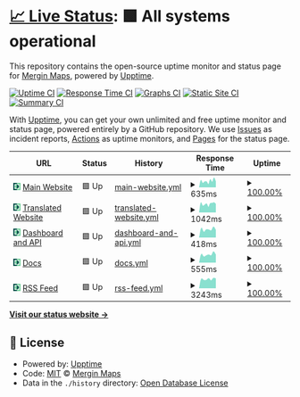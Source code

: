 # [📈 Live Status](https://status.merginmaps.com): <!--live status--> **🟩 All systems operational**

This repository contains the open-source uptime monitor and status page for [Mergin Maps](https://merginmaps.com), powered by [Upptime](https://github.com/upptime/upptime).

[![Uptime CI](https://github.com/MerginMaps/status/workflows/Uptime%20CI/badge.svg)](https://github.com/MerginMaps/status/actions?query=workflow%3A%22Uptime+CI%22)
[![Response Time CI](https://github.com/MerginMaps/status/workflows/Response%20Time%20CI/badge.svg)](https://github.com/MerginMaps/status/actions?query=workflow%3A%22Response+Time+CI%22)
[![Graphs CI](https://github.com/MerginMaps/status/workflows/Graphs%20CI/badge.svg)](https://github.com/MerginMaps/status/actions?query=workflow%3A%22Graphs+CI%22)
[![Static Site CI](https://github.com/MerginMaps/status/workflows/Static%20Site%20CI/badge.svg)](https://github.com/MerginMaps/status/actions?query=workflow%3A%22Static+Site+CI%22)
[![Summary CI](https://github.com/MerginMaps/status/workflows/Summary%20CI/badge.svg)](https://github.com/MerginMaps/status/actions?query=workflow%3A%22Summary+CI%22)

With [Upptime](https://upptime.js.org), you can get your own unlimited and free uptime monitor and status page, powered entirely by a GitHub repository. We use [Issues](https://github.com/MerginMaps/status/issues) as incident reports, [Actions](https://github.com/MerginMaps/status/actions) as uptime monitors, and [Pages](https://status.merginmaps.com) for the status page.

<!--start: status pages-->
<!-- This summary is generated by Upptime (https://github.com/upptime/upptime) -->
<!-- Do not edit this manually, your changes will be overwritten -->
<!-- prettier-ignore -->
| URL | Status | History | Response Time | Uptime |
| --- | ------ | ------- | ------------- | ------ |
| <img alt="" src="https://raw.githubusercontent.com/merginmaps/status/master/assets/favicon.svg" height="13"> [Main Website](https://merginmaps.com/?utm_source=mmsystemstatus) | 🟩 Up | [main-website.yml](https://github.com/MerginMaps/status/commits/HEAD/history/main-website.yml) | <details><summary><img alt="Response time graph" src="./graphs/main-website/response-time-week.png" height="20"> 635ms</summary><br><a href="https://status.merginmaps.com/history/main-website"><img alt="Response time 863" src="https://img.shields.io/endpoint?url=https%3A%2F%2Fraw.githubusercontent.com%2FMerginMaps%2Fstatus%2FHEAD%2Fapi%2Fmain-website%2Fresponse-time.json"></a><br><a href="https://status.merginmaps.com/history/main-website"><img alt="24-hour response time 553" src="https://img.shields.io/endpoint?url=https%3A%2F%2Fraw.githubusercontent.com%2FMerginMaps%2Fstatus%2FHEAD%2Fapi%2Fmain-website%2Fresponse-time-day.json"></a><br><a href="https://status.merginmaps.com/history/main-website"><img alt="7-day response time 635" src="https://img.shields.io/endpoint?url=https%3A%2F%2Fraw.githubusercontent.com%2FMerginMaps%2Fstatus%2FHEAD%2Fapi%2Fmain-website%2Fresponse-time-week.json"></a><br><a href="https://status.merginmaps.com/history/main-website"><img alt="30-day response time 1256" src="https://img.shields.io/endpoint?url=https%3A%2F%2Fraw.githubusercontent.com%2FMerginMaps%2Fstatus%2FHEAD%2Fapi%2Fmain-website%2Fresponse-time-month.json"></a><br><a href="https://status.merginmaps.com/history/main-website"><img alt="1-year response time 899" src="https://img.shields.io/endpoint?url=https%3A%2F%2Fraw.githubusercontent.com%2FMerginMaps%2Fstatus%2FHEAD%2Fapi%2Fmain-website%2Fresponse-time-year.json"></a></details> | <details><summary><a href="https://status.merginmaps.com/history/main-website">100.00%</a></summary><a href="https://status.merginmaps.com/history/main-website"><img alt="All-time uptime 99.88%" src="https://img.shields.io/endpoint?url=https%3A%2F%2Fraw.githubusercontent.com%2FMerginMaps%2Fstatus%2FHEAD%2Fapi%2Fmain-website%2Fuptime.json"></a><br><a href="https://status.merginmaps.com/history/main-website"><img alt="24-hour uptime 100.00%" src="https://img.shields.io/endpoint?url=https%3A%2F%2Fraw.githubusercontent.com%2FMerginMaps%2Fstatus%2FHEAD%2Fapi%2Fmain-website%2Fuptime-day.json"></a><br><a href="https://status.merginmaps.com/history/main-website"><img alt="7-day uptime 100.00%" src="https://img.shields.io/endpoint?url=https%3A%2F%2Fraw.githubusercontent.com%2FMerginMaps%2Fstatus%2FHEAD%2Fapi%2Fmain-website%2Fuptime-week.json"></a><br><a href="https://status.merginmaps.com/history/main-website"><img alt="30-day uptime 100.00%" src="https://img.shields.io/endpoint?url=https%3A%2F%2Fraw.githubusercontent.com%2FMerginMaps%2Fstatus%2FHEAD%2Fapi%2Fmain-website%2Fuptime-month.json"></a><br><a href="https://status.merginmaps.com/history/main-website"><img alt="1-year uptime 99.85%" src="https://img.shields.io/endpoint?url=https%3A%2F%2Fraw.githubusercontent.com%2FMerginMaps%2Fstatus%2FHEAD%2Fapi%2Fmain-website%2Fuptime-year.json"></a></details>
| <img alt="" src="https://raw.githubusercontent.com/merginmaps/status/master/assets/favicon.svg" height="13"> [Translated Website](https://fr.merginmaps.com/?utm_source=mmsystemstatus) | 🟩 Up | [translated-website.yml](https://github.com/MerginMaps/status/commits/HEAD/history/translated-website.yml) | <details><summary><img alt="Response time graph" src="./graphs/translated-website/response-time-week.png" height="20"> 1042ms</summary><br><a href="https://status.merginmaps.com/history/translated-website"><img alt="Response time 1561" src="https://img.shields.io/endpoint?url=https%3A%2F%2Fraw.githubusercontent.com%2FMerginMaps%2Fstatus%2FHEAD%2Fapi%2Ftranslated-website%2Fresponse-time.json"></a><br><a href="https://status.merginmaps.com/history/translated-website"><img alt="24-hour response time 1139" src="https://img.shields.io/endpoint?url=https%3A%2F%2Fraw.githubusercontent.com%2FMerginMaps%2Fstatus%2FHEAD%2Fapi%2Ftranslated-website%2Fresponse-time-day.json"></a><br><a href="https://status.merginmaps.com/history/translated-website"><img alt="7-day response time 1042" src="https://img.shields.io/endpoint?url=https%3A%2F%2Fraw.githubusercontent.com%2FMerginMaps%2Fstatus%2FHEAD%2Fapi%2Ftranslated-website%2Fresponse-time-week.json"></a><br><a href="https://status.merginmaps.com/history/translated-website"><img alt="30-day response time 1080" src="https://img.shields.io/endpoint?url=https%3A%2F%2Fraw.githubusercontent.com%2FMerginMaps%2Fstatus%2FHEAD%2Fapi%2Ftranslated-website%2Fresponse-time-month.json"></a><br><a href="https://status.merginmaps.com/history/translated-website"><img alt="1-year response time 1483" src="https://img.shields.io/endpoint?url=https%3A%2F%2Fraw.githubusercontent.com%2FMerginMaps%2Fstatus%2FHEAD%2Fapi%2Ftranslated-website%2Fresponse-time-year.json"></a></details> | <details><summary><a href="https://status.merginmaps.com/history/translated-website">100.00%</a></summary><a href="https://status.merginmaps.com/history/translated-website"><img alt="All-time uptime 99.86%" src="https://img.shields.io/endpoint?url=https%3A%2F%2Fraw.githubusercontent.com%2FMerginMaps%2Fstatus%2FHEAD%2Fapi%2Ftranslated-website%2Fuptime.json"></a><br><a href="https://status.merginmaps.com/history/translated-website"><img alt="24-hour uptime 100.00%" src="https://img.shields.io/endpoint?url=https%3A%2F%2Fraw.githubusercontent.com%2FMerginMaps%2Fstatus%2FHEAD%2Fapi%2Ftranslated-website%2Fuptime-day.json"></a><br><a href="https://status.merginmaps.com/history/translated-website"><img alt="7-day uptime 100.00%" src="https://img.shields.io/endpoint?url=https%3A%2F%2Fraw.githubusercontent.com%2FMerginMaps%2Fstatus%2FHEAD%2Fapi%2Ftranslated-website%2Fuptime-week.json"></a><br><a href="https://status.merginmaps.com/history/translated-website"><img alt="30-day uptime 100.00%" src="https://img.shields.io/endpoint?url=https%3A%2F%2Fraw.githubusercontent.com%2FMerginMaps%2Fstatus%2FHEAD%2Fapi%2Ftranslated-website%2Fuptime-month.json"></a><br><a href="https://status.merginmaps.com/history/translated-website"><img alt="1-year uptime 99.85%" src="https://img.shields.io/endpoint?url=https%3A%2F%2Fraw.githubusercontent.com%2FMerginMaps%2Fstatus%2FHEAD%2Fapi%2Ftranslated-website%2Fuptime-year.json"></a></details>
| <img alt="" src="https://raw.githubusercontent.com/merginmaps/status/master/assets/favicon.svg" height="13"> [Dashboard and API](https://app.merginmaps.com/ping?utm_source=mmsystemstatus) | 🟩 Up | [dashboard-and-api.yml](https://github.com/MerginMaps/status/commits/HEAD/history/dashboard-and-api.yml) | <details><summary><img alt="Response time graph" src="./graphs/dashboard-and-api/response-time-week.png" height="20"> 418ms</summary><br><a href="https://status.merginmaps.com/history/dashboard-and-api"><img alt="Response time 465" src="https://img.shields.io/endpoint?url=https%3A%2F%2Fraw.githubusercontent.com%2FMerginMaps%2Fstatus%2FHEAD%2Fapi%2Fdashboard-and-api%2Fresponse-time.json"></a><br><a href="https://status.merginmaps.com/history/dashboard-and-api"><img alt="24-hour response time 398" src="https://img.shields.io/endpoint?url=https%3A%2F%2Fraw.githubusercontent.com%2FMerginMaps%2Fstatus%2FHEAD%2Fapi%2Fdashboard-and-api%2Fresponse-time-day.json"></a><br><a href="https://status.merginmaps.com/history/dashboard-and-api"><img alt="7-day response time 418" src="https://img.shields.io/endpoint?url=https%3A%2F%2Fraw.githubusercontent.com%2FMerginMaps%2Fstatus%2FHEAD%2Fapi%2Fdashboard-and-api%2Fresponse-time-week.json"></a><br><a href="https://status.merginmaps.com/history/dashboard-and-api"><img alt="30-day response time 422" src="https://img.shields.io/endpoint?url=https%3A%2F%2Fraw.githubusercontent.com%2FMerginMaps%2Fstatus%2FHEAD%2Fapi%2Fdashboard-and-api%2Fresponse-time-month.json"></a><br><a href="https://status.merginmaps.com/history/dashboard-and-api"><img alt="1-year response time 466" src="https://img.shields.io/endpoint?url=https%3A%2F%2Fraw.githubusercontent.com%2FMerginMaps%2Fstatus%2FHEAD%2Fapi%2Fdashboard-and-api%2Fresponse-time-year.json"></a></details> | <details><summary><a href="https://status.merginmaps.com/history/dashboard-and-api">100.00%</a></summary><a href="https://status.merginmaps.com/history/dashboard-and-api"><img alt="All-time uptime 100.00%" src="https://img.shields.io/endpoint?url=https%3A%2F%2Fraw.githubusercontent.com%2FMerginMaps%2Fstatus%2FHEAD%2Fapi%2Fdashboard-and-api%2Fuptime.json"></a><br><a href="https://status.merginmaps.com/history/dashboard-and-api"><img alt="24-hour uptime 100.00%" src="https://img.shields.io/endpoint?url=https%3A%2F%2Fraw.githubusercontent.com%2FMerginMaps%2Fstatus%2FHEAD%2Fapi%2Fdashboard-and-api%2Fuptime-day.json"></a><br><a href="https://status.merginmaps.com/history/dashboard-and-api"><img alt="7-day uptime 100.00%" src="https://img.shields.io/endpoint?url=https%3A%2F%2Fraw.githubusercontent.com%2FMerginMaps%2Fstatus%2FHEAD%2Fapi%2Fdashboard-and-api%2Fuptime-week.json"></a><br><a href="https://status.merginmaps.com/history/dashboard-and-api"><img alt="30-day uptime 100.00%" src="https://img.shields.io/endpoint?url=https%3A%2F%2Fraw.githubusercontent.com%2FMerginMaps%2Fstatus%2FHEAD%2Fapi%2Fdashboard-and-api%2Fuptime-month.json"></a><br><a href="https://status.merginmaps.com/history/dashboard-and-api"><img alt="1-year uptime 100.00%" src="https://img.shields.io/endpoint?url=https%3A%2F%2Fraw.githubusercontent.com%2FMerginMaps%2Fstatus%2FHEAD%2Fapi%2Fdashboard-and-api%2Fuptime-year.json"></a></details>
| <img alt="" src="https://raw.githubusercontent.com/merginmaps/status/master/assets/favicon.svg" height="13"> [Docs](https://www.merginmaps.com/docs/?utm_source=mmsystemstatus) | 🟩 Up | [docs.yml](https://github.com/MerginMaps/status/commits/HEAD/history/docs.yml) | <details><summary><img alt="Response time graph" src="./graphs/docs/response-time-week.png" height="20"> 555ms</summary><br><a href="https://status.merginmaps.com/history/docs"><img alt="Response time 592" src="https://img.shields.io/endpoint?url=https%3A%2F%2Fraw.githubusercontent.com%2FMerginMaps%2Fstatus%2FHEAD%2Fapi%2Fdocs%2Fresponse-time.json"></a><br><a href="https://status.merginmaps.com/history/docs"><img alt="24-hour response time 493" src="https://img.shields.io/endpoint?url=https%3A%2F%2Fraw.githubusercontent.com%2FMerginMaps%2Fstatus%2FHEAD%2Fapi%2Fdocs%2Fresponse-time-day.json"></a><br><a href="https://status.merginmaps.com/history/docs"><img alt="7-day response time 555" src="https://img.shields.io/endpoint?url=https%3A%2F%2Fraw.githubusercontent.com%2FMerginMaps%2Fstatus%2FHEAD%2Fapi%2Fdocs%2Fresponse-time-week.json"></a><br><a href="https://status.merginmaps.com/history/docs"><img alt="30-day response time 548" src="https://img.shields.io/endpoint?url=https%3A%2F%2Fraw.githubusercontent.com%2FMerginMaps%2Fstatus%2FHEAD%2Fapi%2Fdocs%2Fresponse-time-month.json"></a><br><a href="https://status.merginmaps.com/history/docs"><img alt="1-year response time 582" src="https://img.shields.io/endpoint?url=https%3A%2F%2Fraw.githubusercontent.com%2FMerginMaps%2Fstatus%2FHEAD%2Fapi%2Fdocs%2Fresponse-time-year.json"></a></details> | <details><summary><a href="https://status.merginmaps.com/history/docs">100.00%</a></summary><a href="https://status.merginmaps.com/history/docs"><img alt="All-time uptime 100.00%" src="https://img.shields.io/endpoint?url=https%3A%2F%2Fraw.githubusercontent.com%2FMerginMaps%2Fstatus%2FHEAD%2Fapi%2Fdocs%2Fuptime.json"></a><br><a href="https://status.merginmaps.com/history/docs"><img alt="24-hour uptime 100.00%" src="https://img.shields.io/endpoint?url=https%3A%2F%2Fraw.githubusercontent.com%2FMerginMaps%2Fstatus%2FHEAD%2Fapi%2Fdocs%2Fuptime-day.json"></a><br><a href="https://status.merginmaps.com/history/docs"><img alt="7-day uptime 100.00%" src="https://img.shields.io/endpoint?url=https%3A%2F%2Fraw.githubusercontent.com%2FMerginMaps%2Fstatus%2FHEAD%2Fapi%2Fdocs%2Fuptime-week.json"></a><br><a href="https://status.merginmaps.com/history/docs"><img alt="30-day uptime 100.00%" src="https://img.shields.io/endpoint?url=https%3A%2F%2Fraw.githubusercontent.com%2FMerginMaps%2Fstatus%2FHEAD%2Fapi%2Fdocs%2Fuptime-month.json"></a><br><a href="https://status.merginmaps.com/history/docs"><img alt="1-year uptime 100.00%" src="https://img.shields.io/endpoint?url=https%3A%2F%2Fraw.githubusercontent.com%2FMerginMaps%2Fstatus%2FHEAD%2Fapi%2Fdocs%2Fuptime-year.json"></a></details>
| <img alt="" src="https://raw.githubusercontent.com/merginmaps/status/master/assets/favicon.svg" height="13"> [RSS Feed](https://www.merginmaps.com/rss/qgis?utm_source=mmsystemstatus) | 🟩 Up | [rss-feed.yml](https://github.com/MerginMaps/status/commits/HEAD/history/rss-feed.yml) | <details><summary><img alt="Response time graph" src="./graphs/rss-feed/response-time-week.png" height="20"> 3243ms</summary><br><a href="https://status.merginmaps.com/history/rss-feed"><img alt="Response time 2791" src="https://img.shields.io/endpoint?url=https%3A%2F%2Fraw.githubusercontent.com%2FMerginMaps%2Fstatus%2FHEAD%2Fapi%2Frss-feed%2Fresponse-time.json"></a><br><a href="https://status.merginmaps.com/history/rss-feed"><img alt="24-hour response time 3207" src="https://img.shields.io/endpoint?url=https%3A%2F%2Fraw.githubusercontent.com%2FMerginMaps%2Fstatus%2FHEAD%2Fapi%2Frss-feed%2Fresponse-time-day.json"></a><br><a href="https://status.merginmaps.com/history/rss-feed"><img alt="7-day response time 3243" src="https://img.shields.io/endpoint?url=https%3A%2F%2Fraw.githubusercontent.com%2FMerginMaps%2Fstatus%2FHEAD%2Fapi%2Frss-feed%2Fresponse-time-week.json"></a><br><a href="https://status.merginmaps.com/history/rss-feed"><img alt="30-day response time 2891" src="https://img.shields.io/endpoint?url=https%3A%2F%2Fraw.githubusercontent.com%2FMerginMaps%2Fstatus%2FHEAD%2Fapi%2Frss-feed%2Fresponse-time-month.json"></a><br><a href="https://status.merginmaps.com/history/rss-feed"><img alt="1-year response time 2791" src="https://img.shields.io/endpoint?url=https%3A%2F%2Fraw.githubusercontent.com%2FMerginMaps%2Fstatus%2FHEAD%2Fapi%2Frss-feed%2Fresponse-time-year.json"></a></details> | <details><summary><a href="https://status.merginmaps.com/history/rss-feed">100.00%</a></summary><a href="https://status.merginmaps.com/history/rss-feed"><img alt="All-time uptime 99.96%" src="https://img.shields.io/endpoint?url=https%3A%2F%2Fraw.githubusercontent.com%2FMerginMaps%2Fstatus%2FHEAD%2Fapi%2Frss-feed%2Fuptime.json"></a><br><a href="https://status.merginmaps.com/history/rss-feed"><img alt="24-hour uptime 100.00%" src="https://img.shields.io/endpoint?url=https%3A%2F%2Fraw.githubusercontent.com%2FMerginMaps%2Fstatus%2FHEAD%2Fapi%2Frss-feed%2Fuptime-day.json"></a><br><a href="https://status.merginmaps.com/history/rss-feed"><img alt="7-day uptime 100.00%" src="https://img.shields.io/endpoint?url=https%3A%2F%2Fraw.githubusercontent.com%2FMerginMaps%2Fstatus%2FHEAD%2Fapi%2Frss-feed%2Fuptime-week.json"></a><br><a href="https://status.merginmaps.com/history/rss-feed"><img alt="30-day uptime 99.90%" src="https://img.shields.io/endpoint?url=https%3A%2F%2Fraw.githubusercontent.com%2FMerginMaps%2Fstatus%2FHEAD%2Fapi%2Frss-feed%2Fuptime-month.json"></a><br><a href="https://status.merginmaps.com/history/rss-feed"><img alt="1-year uptime 99.96%" src="https://img.shields.io/endpoint?url=https%3A%2F%2Fraw.githubusercontent.com%2FMerginMaps%2Fstatus%2FHEAD%2Fapi%2Frss-feed%2Fuptime-year.json"></a></details>

<!--end: status pages-->

[**Visit our status website →**](https://status.merginmaps.com)

## 📄 License

- Powered by: [Upptime](https://github.com/upptime/upptime)
- Code: [MIT](./LICENSE) © [Mergin Maps](https://merginmaps.com)
- Data in the `./history` directory: [Open Database License](https://opendatacommons.org/licenses/odbl/1-0/)
